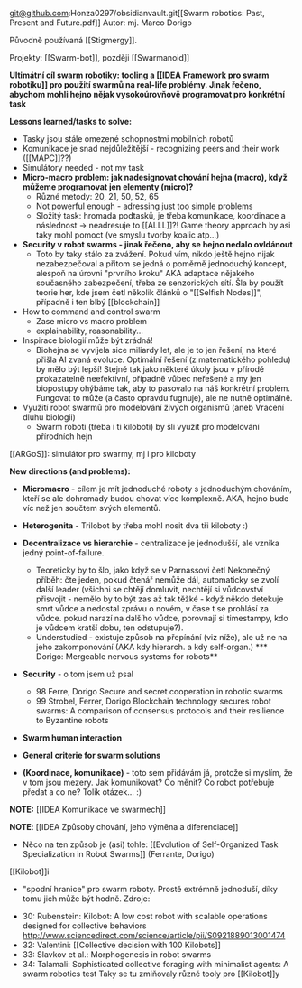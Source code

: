 git@github.com:Honza0297/obsidianvault.git[[Swarm robotics: Past, Present and Future.pdf]]
Autor: mj. Marco Dorigo

Původně používaná [[Stigmergy]]. 

Projekty: [[Swarm-bot]], později [[Swarmanoid]]


**Ultimátní cíl swarm robotiky: tooling a [[IDEA Framework pro swarm robotiku]] pro použití swarmů na real-life problémy. Jinak řečeno, abychom mohli hejno nějak vysokoúrovňově programovat pro konkrétní task**


**Lessons learned/tasks to solve:**
* Tasky jsou stále omezené schopnostmi mobilních robotů
* Komunikace je snad nejdůležitější - recognizing peers and their work ([[MAPC]]??)
* Simulátory needed - not my task
* **Micro-macro problem: jak nadesignovat chování hejna (macro), když můžeme programovat jen elementy (micro)?**
	* Různé metody: 20, 21, 50, 52, 65
	* Not powerful enough - adressing just too simple problems
	* Složitý task: hromada podtasků, je třeba komunikace, koordinace a následnost -> neadresuje to [[ALLL]]?! Game theory approach by asi taky mohl pomoct (ve smyslu tvorby koalic atp...)
* **Security v robot swarms - jinak řečeno, aby se hejno nedalo ovldánout**
	* Toto by taky stálo za zvážení. Pokud vím, nikdo ještě hejno nijak nezabezpečoval a přitom se jedná o poměrně jednoduchý koncept, alespoň na úrovni "prvního kroku" AKA adaptace nějakého současného zabezpečení, třeba ze senzorických sítí. Šla by použít teorie her, kde jsem četl několik článků o "[[Selfish Nodes]]", případně i ten blbý [[blockchain]]
* How to command and control swarm
	*  Zase micro vs macro problem
	* explainability, reasonability...
* Inspirace biologií může být zrádná!
	* Biohejna se vyvíjela sice miliardy let, ale je to jen řešení, na které přišla AI zvaná evoluce. Optimální řešení (z matematického pohledu) by mělo být lepší! Stejně tak jako některé úkoly jsou v přírodě prokazatelně neefektivní, případně vůbec neřešené a my jen biopostupy ohýbáme tak, aby to pasovalo na náš konkrétní problém. Fungovat to může (a často opravdu fugnuje), ale ne nutně optimálně.
* Využití robot swarmů pro modelování živých organismů (aneb Vracení dluhu biologii)
	* Swarm roboti (třeba i ti kiloboti) by šli využít pro modelování přírodních hejn

[[ARGoS]]: simulátor pro swarmy, mj i pro kiloboty

**New directions (and problems):**
* **Micromacro** - cílem je mít jednoduché roboty s jednoduchým chováním, kteří se ale dohromady budou chovat více komplexně. AKA, hejno bude víc než jen součtem svých elementů.
*  **Heterogenita** - Trilobot by třeba mohl nosit dva tři kiloboty :)
* **Decentralizace vs hierarchie** - centralizace je jednodušší, ale vznika jedný point-of-failure. 
	* Teoreticky by to šlo, jako když se v Parnassovi četl Nekonečný příběh: čte jeden, pokud čtenář nemůže dál, automaticky se zvolí další leader (všichni se chtějí domluvit, nechtějí si vůdcovství přisvojit - nemělo by to být zas až tak těžké - když někdo detekuje smrt vůdce a nedostal zprávu o novém, v čase t se prohlásí za vůdce. pokud narazí na dalšího vůdce, porovnají si timestampy, kdo je vůdcem kratší dobu, ten odstupuje?).
	* Understudied - existuje způsob na přepínání (viz níže), ale už ne na jeho zakomponování (AKA kdy hierarch. a kdy self-organ.) 
	*** Dorigo:  Mergeable nervous systems for robots**

* **Security** - o tom jsem už psal
	* 98 Ferre, Dorigo Secure and secret cooperation in robotic swarms  
	 * 99 Strobel, Ferrer, Dorigo Blockchain technology secures robot swarms: A comparison of consensus protocols and their resilience to Byzantine robots
* **Swarm human interaction**
* **General criterie for swarm solutions**
* **(Koordinace, komunikace)** - toto sem přidávám já, protože si myslím, že v tom jsou mezery. Jak komunikovat? Co měnit? Co robot potřebuje předat a co ne? Tolik otázek... :)


**NOTE:** [[IDEA Komunikace ve swarmech]] 

**NOTE**: [[IDEA Způsoby chování, jeho výměna a diferenciace]]
* Něco na ten způsob je (asi) tohle: [[Evolution of Self-Organized Task Specialization in Robot Swarms]] (Ferrante, Dorigo)

[[Kilobot]]i 
- "spodní hranice" pro swarm roboty. Prostě extrémně jednoduší, díky tomu jich může být hodně.
Zdroje:
* 30: Rubenstein: Kilobot: A low cost robot with scalable operations designed for collective behaviors  http://www.sciencedirect.com/science/article/pii/S0921889013001474
* 32: Valentini: [[Collective decision with 100 Kilobots]]
* 33: Slavkov et al.: Morphogenesis in robot swarms
* 34: Talamali: Sophisticated collective foraging with minimalist agents:  A swarm robotics test
Taky se tu zmiňovaly různé tooly pro [[Kilobot]]y
